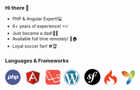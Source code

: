 ### Hi there 👋
- PHP & Angular Expert!💻
- 6+ years of experience! ⚡🔥
- Just became a dad!💖👨
- Available full time remotely! 👋🏠
- Loyal soccer fan! ⚽🏆

### Languages & Frameworks

<img src="https://raw.githubusercontent.com/johncui48/johncui48/main/php.png" height="auto" width="50">&nbsp;&nbsp;&nbsp;
<img src="https://raw.githubusercontent.com/johncui48/johncui48/main/angular.svg" height="48" width="48">&nbsp;&nbsp;&nbsp;
<img src="https://raw.githubusercontent.com/johncui48/johncui48/main/laravel.svg" height="auto" width="50">&nbsp;&nbsp;
<img src="https://raw.githubusercontent.com/johncui48/johncui48/main/wp.png" height="auto" width="50">&nbsp;&nbsp;&nbsp;
<img src="https://raw.githubusercontent.com/johncui48/johncui48/main/symfony.png" height="52" width="52">&nbsp;
<img src="https://raw.githubusercontent.com/johncui48/johncui48/main/codeigniter.png" height="auto" width="50">&nbsp;
<img src="https://raw.githubusercontent.com/johncui48/johncui48/main/yii.png" height="auto" width="50">
